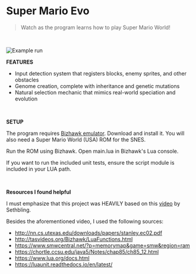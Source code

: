 # Super Mario Evo
> Watch as the program learns how to play Super Mario World!

<br/>

![Example run](.github/demo.gif?raw=true)

**FEATURES**

- Input detection system that registers blocks, enemy sprites, and other obstacles
- Genome creation, complete with inheritance and genetic mutations
- Natural selection mechanic that mimics real-world speciation and evolution

<br/>

**SETUP**

The program requires [Bizhawk emulator][1]. Download and install it. You will also need a Super Mario World (USA) ROM for the SNES.

Run the ROM using Bizhawk. Open main.lua in Bizhawk's Lua console.

If you want to run the included unit tests, ensure the script module is included in your LUA path.

<br/>

**Resources I found helpful**

I must emphasize that this project was HEAVILY based on this [video][2] by Sethbling.

[1]: <http://tasvideos.org/BizHawk.html> "Bizhawk official page"
[2]: <https://www.youtube.com/watch?v=qv6UVOQ0F44> "Sethbling's MarI/O"

Besides the aforementioned video, I used the following sources:
- http://nn.cs.utexas.edu/downloads/papers/stanley.ec02.pdf
- http://tasvideos.org/Bizhawk/LuaFunctions.html
- https://www.smwcentral.net/?p=memorymap&game=smw&region=ram
- https://chortle.ccsu.edu/java5/Notes/chap85/ch85_12.html
- https://www.lua.org/docs.html
- https://luaunit.readthedocs.io/en/latest/
